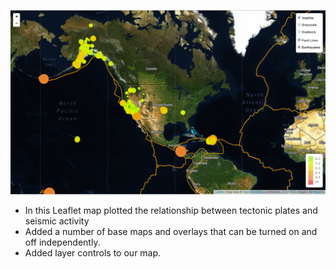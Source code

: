 

![5-Advanced](Images/5-Advanced.png)


* In this Leaflet map plotted the relationship between tectonic plates and seismic activity
* Added a number of base maps and  overlays that can be turned on and off independently.
* Added layer controls to our map.



